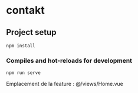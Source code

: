 # contakt

## Project setup

```
npm install
```

### Compiles and hot-reloads for development

```
npm run serve
```

Emplacement de la feature : @/views/Home.vue
